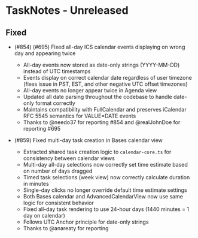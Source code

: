 # TaskNotes - Unreleased

<!--

**Added** for new features.
**Changed** for changes in existing functionality.
**Deprecated** for soon-to-be removed features.
**Removed** for now removed features.
**Fixed** for any bug fixes.
**Security** in case of vulnerabilities.

Always acknowledge contributors and those who report issues.

Example:

```
## Fixed

- (#768) Fixed calendar view appearing empty in week and day views due to invalid time configuration values
  - Added time validation in settings UI with proper error messages and debouncing
  - Added runtime sanitization in calendar with safe defaults (00:00:00, 24:00:00, 08:00:00)
  - Prevents "Cannot read properties of null (reading 'years')" error from FullCalendar
  - Thanks to @userhandle for reporting and help debugging
```

-->

## Fixed

- (#854) (#695) Fixed all-day ICS calendar events displaying on wrong day and appearing twice
  - All-day events now stored as date-only strings (YYYY-MM-DD) instead of UTC timestamps
  - Events display on correct calendar date regardless of user timezone (fixes issue in PST, EST, and other negative UTC offset timezones)
  - All-day events no longer appear twice in Agenda view
  - Updated all date parsing throughout the codebase to handle date-only format correctly
  - Maintains compatibility with FullCalendar and preserves iCalendar RFC 5545 semantics for VALUE=DATE events
  - Thanks to @needo37 for reporting #854 and @realJohnDoe for reporting #695

- (#859) Fixed multi-day task creation in Bases calendar view
  - Extracted shared task creation logic to `calendar-core.ts` for consistency between calendar views
  - Multi-day all-day selections now correctly set time estimate based on number of days dragged
  - Timed task selections (week view) now correctly calculate duration in minutes
  - Single-day clicks no longer override default time estimate settings
  - Both Bases calendar and AdvancedCalendarView now use same logic for consistent behavior
  - Fixed all-day task rendering to use 24-hour days (1440 minutes = 1 day on calendar)
  - Follows UTC Anchor principle for date-only strings
  - Thanks to @anareaty for reporting
